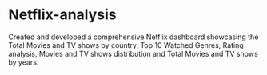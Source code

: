 # Netflix-analysis
Created and developed a comprehensive Netflix dashboard showcasing the Total Movies and TV shows by country, Top 10 Watched Genres, Rating analysis, Movies and TV shows distribution and Total Movies and TV shows by years.
